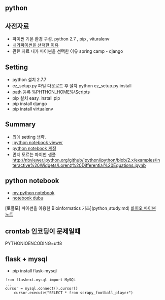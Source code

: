 

python
-----------

사전자료
--------------
- 파이썬 기본 환경 구성. python 2.7 , pip , vituralenv
- [내가파이썬을 선택한 이유](https://github.com/ethdemor/springcamp2014)
- 관련 자료 내가 파이썬을 선택한 이유 spring camp  - django


Setting
------------------
- python 설치 2.7.7
- ez_setup.py 파일 다운로드 후 설치 python ez_setup.py install
- path 등록 %PHTHON_HOME%\Scripts
- pip 설치 easy_install pip
- pip install django
- pip install virtualenv

Summary
------------------
- 외에 setting 생략.
- [ipython notebook viewer](http://nbviewer.ipython.org/)
- [python notebook 계정](https://www.wakari.io)
- 먼지 모르는 파이썬 샘플 http://nbviewer.ipython.org/github/ipython/ipython/blob/2.x/examples/Interactive%20Widgets/Lorenz%20Differential%20Equations.ipynb

python notebook
-----------------
- [my python notebook](http://nbviewer.ipython.org/github/makeduck/makeduck.github.io/blob/master/python)
- [notebook dubu ](http://nbviewer.ipython.org/github/makeduck/makeduck.github.io/blob/master/python/dubu.ipynb)

[토플모] 파이썬을 이용한 Bioinformatics 기초](python_study.md)
[바이오 파이썬 노트](python_study_note.md)


crontab 인코딩이 문제일때
------------------------------
PYTHONIOENCODING=utf8

## flask + mysql 
- pip install flask-mysql
```
from flaskext.mysql import MySQL
...
cursor = mysql.connect().cursor()
    cursor.execute("SELECT * from scrapy_football_player")

```

